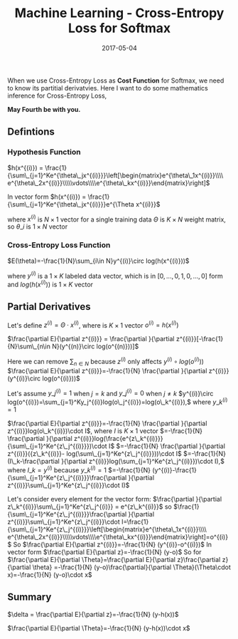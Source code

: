 ﻿---
title: Machine Learning - Cross-Entropy Loss for Softmax
categories: 机器学习
tags: [机器学习,数学]
date: 2017-05-04
mathjax: true
toc: true
---

When we use Cross-Entropy Loss as **Cost Function** for Softmax, we need to know its partitial derivatvies. Here I want to do some mathematics inference for Cross-Entropy Loss,

**May Fourth be with you.**
<!--more-->
## Defintions ##
### Hypothesis Function ###
$h(x^{(i)}) = \frac{1}{\sum\_{j=1}^Ke^{\theta\_jx^{(i)}}}\left[\begin{matrix}e^{\theta\_1x^{(i)}}\\\\ e^{\theta\_2x^{(i)}}\\\\\vdots\\\\e^{\theta\_kx^{(i)}}\end{matrix}\right]$

In vector form
$h(x^{(i)}) = \frac{1}{\sum\_{j=1}^Ke^{\theta\_jx^{(i)}}}e^{\Theta x^{(i)}}$

where $x^{(i)}$ is $N\times1$ vector for a single training data
$\Theta$ is $K\times N$ weight matrix, so $\theta\_i$ is $1\times N$ vector
### Cross-Entropy Loss Function ###
$E(\theta)=-\frac{1}{N}\sum_{i\in N}y^{(i)}\circ log(h(x^{(i)}))$

where $y^{(i)}$ is a $1\times K$ labeled data vector, which is in $[0, ...,0, 1, 0, ..., 0]$ form
and $log(h(x^{(i)}))$ is $1\times K$ vector
## Partial Derivatives ##
Let's define
$z^{(i)} = \Theta\cdot x^{(i)}$, where is $K \times 1$ vector
$o^{(i)} = h(x^{(i)})$

$\frac{\partial E}{\partial z^{(i)}} = \frac{\partial }{\partial z^{(i)}}[-\frac{1}{N}\sum\_{n\in N}(y^{(n)}\circ log(o^{(n)}))]$

Here we can remove $\sum_{n\in N}$ because $z^{(i)}$ only affects $y^{(i)}\circ log(o^{(i)}))$
$\frac{\partial E}{\partial z^{(i)}}=-\frac{1}{N} \frac{\partial }{\partial z^{(i)}}(y^{(i)}\circ log(o^{(i)}))$

Let's assume $y\_j^{(i)}=1$ when $j=k$ and $y\_j^{(i)}=0$ when $j \neq k$
$y^{(i)}\circ  log(o^{(i)})=\sum_{j=1}^Ky_j^{(i)}log(o\_j^{(i)})=log(o\_k^{(i)}),$ where $y\_k^{(i)}=1$

$\frac{\partial E}{\partial z^{(i)}}=-\frac{1}{N} \frac{\partial }{\partial z^{(i)}}log(o\_k^{(i)})\cdot I$, where $I$ is $K\times 1$ vector
$=-\frac{1}{N} \frac{\partial }{\partial z^{(i)}}log(\frac{e^{z\_k^{(i)}}}{\sum\_{j=1}^Ke^{z\_j^{(i)}}})\cdot I$
$=-\frac{1}{N} \frac{\partial }{\partial z^{(i)}}({z\_k^{(i)}}- log(\sum\_{j=1}^Ke^{z\_j^{(i)}}))\cdot I$
$=-\frac{1}{N} (I\_k-\frac{\partial }{\partial z^{(i)}}log(\sum_{j=1}^Ke^{z\_j^{(i)}})\cdot I),$   where $I\_k=y^{(i)}$ because $y\_k^{(i)}=1$
$=-\frac{1}{N} (y^{(i)}-\frac{1}{\sum\_{j=1}^Ke^{z\_j^{(i)}}}\frac{\partial }{\partial z^{(i)}}\sum\_{j=1}^Ke^{z\_j^{(i)}}\cdot I)$

Let's consider every element for the vector form: 
$\frac{\partial }{\partial z\_k^{(i)}}\sum\_{j=1}^Ke^{z\_j^{(i)}} = e^{z\_k^{(i)}}$
so
$\frac{1}{\sum\_{j=1}^Ke^{z\_j^{(i)}}}\frac{\partial }{\partial z^{(i)}}\sum\_{j=1}^Ke^{z\_j^{(i)}}\cdot I=\frac{1}{\sum\_{j=1}^Ke^{z\_j^{(i)}}}\left[\begin{matrix}e^{\theta\_1x^{(i)}}\\\\ e^{\theta\_2x^{(i)}}\\\\\vdots\\\\e^{\theta\_kx^{(i)}}\end{matrix}\right]=o^{(i)}$
So 
$\frac{\partial E}{\partial z^{(i)}}=-\frac{1}{N} (y^{(i)}-o^{(i)})$
In vector form
$\frac{\partial E}{\partial z}=-\frac{1}{N} (y-o)$
So for
$\frac{\partial E}{\partial \Theta}=\frac{\partial E}{\partial z}\frac{\partial  z}{\partial \theta}
=-\frac{1}{N} (y-o)\frac{\partial}{\partial \Theta}(\Theta\cdot x)=-\frac{1}{N} (y-o)\cdot x$

## Summary #
$\delta = \frac{\partial E}{\partial z}=-\frac{1}{N} (y-h(x))$

$\frac{\partial E}{\partial \Theta}=-\frac{1}{N} (y-h(x))\cdot x$
